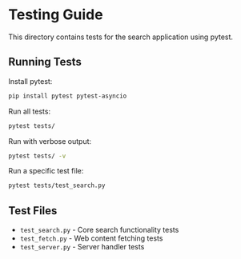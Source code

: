 # Testing Guide

This directory contains tests for the search application using pytest.

## Running Tests

Install pytest:
```bash
pip install pytest pytest-asyncio
```

Run all tests:
```bash
pytest tests/
```

Run with verbose output:
```bash
pytest tests/ -v
```

Run a specific test file:
```bash
pytest tests/test_search.py
```

## Test Files

- `test_search.py` - Core search functionality tests
- `test_fetch.py` - Web content fetching tests  
- `test_server.py` - Server handler tests